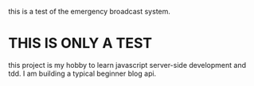 this is a test of the emergency broadcast system.

THIS IS ONLY A TEST
===================

this project is my hobby to learn javascript server-side development and tdd.  I am building a typical beginner blog api.